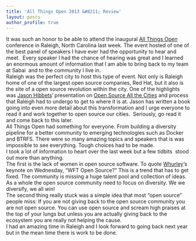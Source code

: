 ```yaml
---
title: 'All Things Open 2013 &#8211; Review'
layout: posts
author_profile: true
---
```

<div>
  It was such an honor to be able to attend the inaugural <a href="http://allthingsopen.org/">All Things Open</a> conference in Raleigh, North Carolina last week. The event hosted of one of the best panel of speakers I have ever had the opportunity to hear and meet.  Every speaker I had the chance of hearing was great and I learned an enormous amount of information that I am able to bring back to my team at Sabai  and to the community I live in.
</div>

<div>
</div>

<div>
  Raleigh was the perfect city to host this type of event. Not only is Raleigh home of one of the largest open source companies, Red Hat, but it also is the site of a open source revolution within the city. One of the highlights was <a href="https://twitter.com/jhibbets">Jason Hibbets</a>&#8216; presentation on <a href="http://theopensourcecity.com/">Open Source All the Cities</a> and process that Raleigh had to undergo to get to where it is at. Jason has written a book going into even more detail about this transformation and I urge everyone to read it and work together to open source our cities.  Seriously, go read it and come back to this later.
</div>

<div>
  <div id=":1bx" tabindex="0" role="button" data-tooltip="Hide expanded content">
    <img alt="" src="https://mail.google.com/mail/u/0/images/cleardot.gif" />
  </div>
</div>

<div>
  <div>
  </div>
  
  <div>
    All Things Open had something for everyone. From building a diversity pipeline for a better community to emerging technologies such as Docker and BTRFS. There were so many amazing topics and speakers that is was impossible to see everything. Tough choices had to be made.
  </div>
  
  <div>
  </div>
  
  <div>
    I took a lot of information to heart over the last week but a few tidbits  stood out more than anything.
  </div>
  
  <div>
  </div>
  
  <div>
    The first is the lack of women in open source software. To quote <a href="https://twitter.com/whurley">Whurley</a>&#8216;s keynote on Wednesday, &#8220;WFT Open Source?&#8221; This is a trend that has to get fixed. The community is missing a huge talent pool and collection of ideas. As a whole the open source community need to focus on diversity. We we diversify, we all win!
  </div>
  
  <div>
  </div>
  
  <div>
    The second thing really stuck was a simple idea that most &#8220;open source&#8221; people miss: If you are not giving back to the open source community you are not open source. You can use open source and scream high praises at the top of your lungs but unless you are actually giving back to the ecosystem you are really not helping the cause.
  </div>
  
  <div>
  </div>
  
  <div>
    I had an amazing time in Raleigh and I look forward to going back next year but in the mean time there is work to be done.
  </div>
</div>
